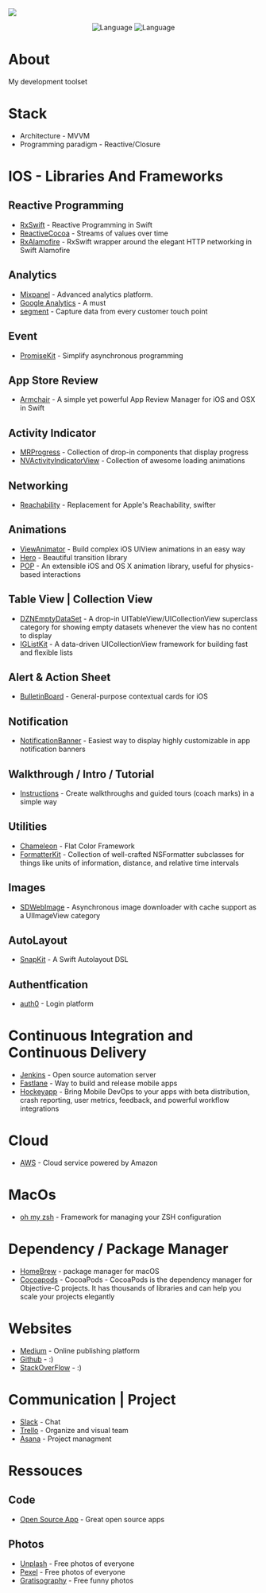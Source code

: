 <img src="https://images.pexels.com/photos/867483/pexels-photo-867483.jpeg?w=940&h=650&auto=compress&cs=tinysrgb">

<p align="center">
  <img alt="Language" src="https://awesomelinkcounter.herokuapp.com/swift" />
  <img alt="Language" src="https://awesomelinkcounter.herokuapp.com/objc" />

</p>


# About
My development toolset

# Stack
* Architecture - MVVM
* Programming paradigm - Reactive/Closure

# IOS - Libraries And Frameworks

## Reactive Programming
* [RxSwift](https://github.com/ReactiveX/RxSwift) - Reactive Programming in Swift
* [ReactiveCocoa](https://github.com/ReactiveCocoa/ReactiveCocoa) - Streams of values over time
* [RxAlamofire](https://github.com/RxSwiftCommunity/RxAlamofire) - RxSwift wrapper around the elegant HTTP networking in Swift Alamofire

## Analytics
* [Mixpanel](https://mixpanel.com/) - Advanced analytics platform.
* [Google Analytics](https://analytics.google.com/analytics/web) - A must
* [segment](https://segment.com/) - Capture data from every customer touch point

## Event
* [PromiseKit](https://github.com/mxcl/PromiseKit) - Simplify asynchronous programming

## App Store Review
* [Armchair](https://github.com/UrbanApps/Armchair) - A simple yet powerful App Review Manager for iOS and OSX in Swift

## Activity Indicator
* [MRProgress](https://github.com/mrackwitz/MRProgress) - Collection of drop-in components that display progress
* [NVActivityIndicatorView](https://github.com/ninjaprox/NVActivityIndicatorView) - Collection of awesome loading animations

## Networking
* [Reachability](https://github.com/ashleymills/Reachability.swift) - Replacement for Apple's Reachability, swifter

## Animations
* [ViewAnimator](https://github.com/marcosgriselli/ViewAnimator) - Build complex iOS UIView animations in an easy way 
* [Hero](https://github.com/lkzhao/Hero) - Beautiful transition library
* [POP](https://github.com/facebook/pop) - An extensible iOS and OS X animation library, useful for physics-based interactions

## Table View | Collection View
* [DZNEmptyDataSet](https://github.com/dzenbot/DZNEmptyDataSet) - A drop-in UITableView/UICollectionView superclass category for showing empty datasets whenever the view has no content to display
* [IGListKit](https://github.com/Instagram/IGListKit) - A data-driven UICollectionView framework for building fast and flexible lists

## Alert & Action Sheet
* [BulletinBoard](https://github.com/alexaubry/BulletinBoard) - General-purpose contextual cards for iOS

## Notification
* [NotificationBanner](https://github.com/Daltron/NotificationBanner) - Easiest way to display highly customizable in app notification banners

## Walkthrough / Intro / Tutorial
* [Instructions](https://github.com/ephread/Instructions) - Create walkthroughs and guided tours (coach marks) in a simple way

## Utilities
* [Chameleon](https://github.com/ViccAlexander/Chameleon) - Flat Color Framework
* [FormatterKit](https://github.com/mattt/FormatterKit) - Collection of well-crafted NSFormatter subclasses for things like units of information, distance, and relative time intervals

## Images
* [SDWebImage](https://github.com/rs/SDWebImage) - Asynchronous image downloader with cache support as a UIImageView category

## AutoLayout
* [SnapKit](https://github.com/SnapKit/SnapKit) - A Swift Autolayout DSL

## Authentfication
* [auth0](https://auth0.com/) - Login platform

# Continuous Integration and Continuous Delivery
* [Jenkins](https://jenkins.io/) - Open source automation server
* [Fastlane](https://fastlane.tools/) - Way to build and release mobile apps
* [Hockeyapp](https://hockeyapp.net/) - Bring Mobile DevOps to your apps with beta distribution, crash reporting, user metrics, feedback, and powerful workflow integrations

# Cloud
* [AWS](https://aws.amazon.com/fr/) - Cloud service powered by Amazon

# MacOs
* [oh my zsh](http://ohmyz.sh/) - Framework for managing your ZSH configuration

# Dependency / Package Manager
* [HomeBrew](https://brew.sh/) - package manager for macOS
* [Cocoapods](https://cocoapods.org/) - CocoaPods - CocoaPods is the dependency manager for Objective-C projects. It has thousands of libraries and can help you scale your projects elegantly

# Websites
* [Medium](https://medium.com/) - Online publishing platform
* [Github](https://github.com/) - :)
* [StackOverFlow]() - :)

# Communication | Project
* [Slack](https://slack.com/intl/fr-fr) - Chat
* [Trello](https://trello.com/) - Organize and visual team
* [Asana](https://asana.com/fr/) - Project managment

# Ressouces
## Code
* [Open Source App](https://medium.mybridge.co/21-amazing-open-source-ios-apps-written-in-swift-5e835afee98e) - Great open source apps
## Photos
* [Unplash](https://unsplash.com/) - Free photos of everyone
* [Pexel](https://www.pexels.com/) - Free photos of everyone
* [Gratisography](https://gratisography.com/) - Free funny photos





